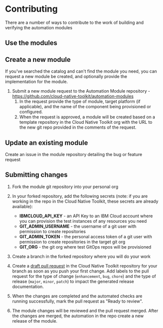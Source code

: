 # Contributing

There are a number of ways to contribute to the work of building and verifying the automation modules 

## Use the modules



## Create a new module

If you've searched the catalog and can't find the module you need, you can request a new module be created, and optionally provide the implementation for the module.

1. Submit a new module request to the Automation Module repository - https://github.com/cloud-native-toolkit/automation-modules
    1. In the request provide the type of module, target platform (if applicable), and the name of the component being provisioned or configured.
    2. When the request is approved, a module will be created based on a template repository in the Cloud Native Toolkit org with the URL to the new git repo provided in the comments of the request.

## Update an existing module

Create an issue in the module repository detailing the bug or feature request

## Submitting changes

1. Fork the module git repository into your personal org

2. In your forked repository, add the following secrets (note: if you are working in the repo in the Cloud Native Toolkit, these secrets are already available):
   - __IBMCLOUD_API_KEY__ - an API Key to an IBM Cloud account where you can provision the test instances of any resources you need
   - __GIT_ADMIN_USERNAME__ - the username of a git user with permission to create repositories
   - __GIT_ADMIN_TOKEN__ - the personal access token of a git user with permission to create repositories in the target git org
   - __GIT_ORG__ - the git org where test GitOps repos will be provisioned
3. Create a branch in the forked repository where you will do your work
4. Create a [draft pull request](https://github.blog/2019-02-14-introducing-draft-pull-requests/) in the Cloud Native Toolkit repository for your branch as soon as you push your first change. Add labels to the pull request for the type of change (`enhancement`, `bug`, `chore`) and the type of release (`major`, `minor`, `patch`) to impact the generated release documentation.
5. When the changes are completed and the automated checks are running successfully, mark the pull request as "Ready to review".
6. The module changes will be reviewed and the pull request merged. After the changes are merged, the automation in the repo create a new release of the module.
